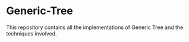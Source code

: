 # Generic-Tree
This repository contains all the implementations of Generic Tree and the techniques involved.
